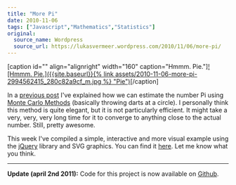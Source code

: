 ```yaml
---
title: "More Pi"
date: 2010-11-06
tags: ["Javascript","Mathematics","Statistics"]
original:
  source_name: Wordpress
  source_url: https://lukasvermeer.wordpress.com/2010/11/06/more-pi/
---
```


[caption id="" align="alignright" width="160" caption="Hmmm. Pie."][![Hmmm. Pie.]({{site.baseurl}}{% link assets/2010-11-06-more-pi-2994562415_280c82a9cf_m.jpg %} "Pie")](http://www.flickr.com/photos/lukasvermeer/2994562415/)[/caption]

In a [previous post](http://lukasvermeer.wordpress.com/2010/05/06/estimating-pi/) I've explained how we can estimate the number Pi using [Monte Carlo Methods](http://en.wikipedia.org/wiki/Monte_Carlo_method) (basically throwing darts at a circle). I personally think this method is quite elegant, but it is not particularly efficient. It might take a very, very, very long time for it to converge to anything close to the actual number. Still, pretty awesome.

This week I've compiled a simple, interactive and more visual example using the [jQuery](http://jquery.com/) library and SVG graphics. You can find it [here](http://www.xs4all.nl/~destack/projects/pi/). Let me know what you think.

* * *

**Update (april 2nd 2011):** Code for this project is now available on [Github](https://github.com/lukasvermeer/pi).